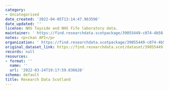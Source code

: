 ```yaml
---
category:
- Uncategorised
date_created: '2022-04-05T13:14:47.963596'
date_updated: ''
license: NHS Tayside and NHS Fife laboratory data.
maintainer: ' https://find.researchdata.scotpackage/39055449-c074-4b58-adb2-b1c0d2441c4d'
notes: <p>ckan API</p>
organization: ' https://find.researchdata.scotpackage/39055449-c074-4b58-adb2-b1c0d2441c4d'
original_dataset_link: https://find.researchdata.scot/dataset/39055449-c074-4b58-adb2-b1c0d2441c4d/resource/39055449-c074-4b58-adb2-b1c0d2441c4d/download/datadictionary.json
records: null
resources:
- format: ''
  name: ''
  url: '2022-03-24T19:17:59.036628'
schema: default
title: Research Data Scotland
---
```

